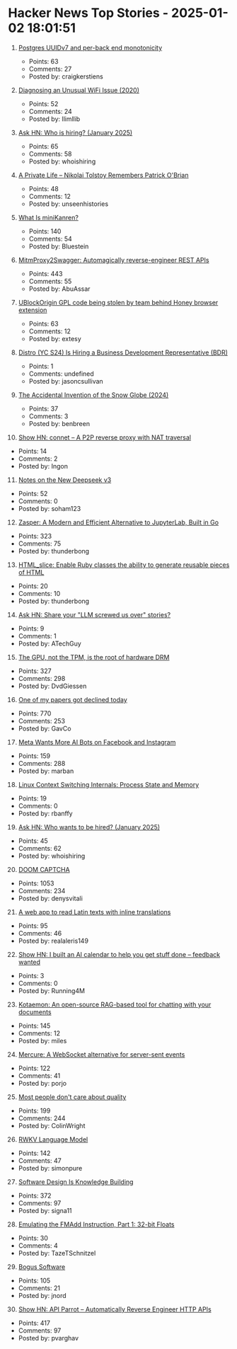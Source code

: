 # Hacker News Top Stories - 2025-01-02 18:01:51

1. [Postgres UUIDv7 and per-back end monotonicity](https://brandur.org/fragments/uuid-v7-monotonicity)
   - Points: 63
   - Comments: 27
   - Posted by: craigkerstiens

2. [Diagnosing an Unusual WiFi Issue (2020)](https://ryuuta.net/blog/diagnosing-an-unsual-wifi-issue/)
   - Points: 52
   - Comments: 24
   - Posted by: llimllib

3. [Ask HN: Who is hiring? (January 2025)](undefined)
   - Points: 65
   - Comments: 58
   - Posted by: whoishiring

4. [A Private Life – Nikolai Tolstoy Remembers Patrick O'Brian](https://www.unseenhistories.com/tolstoy-patrick-o-brian)
   - Points: 48
   - Comments: 12
   - Posted by: unseenhistories

5. [What Is miniKanren?](http://minikanren.org/)
   - Points: 140
   - Comments: 54
   - Posted by: Bluestein

6. [MitmProxy2Swagger: Automagically reverse-engineer REST APIs](https://github.com/alufers/mitmproxy2swagger)
   - Points: 443
   - Comments: 55
   - Posted by: AbuAssar

7. [UBlockOrigin GPL code being stolen by team behind Honey browser extension](https://old.reddit.com/r/uBlockOrigin/comments/1hr6xjc/ubo_quick_filters_list_being_stolen_by_team/)
   - Points: 63
   - Comments: 12
   - Posted by: extesy

8. [Distro (YC S24) Is Hiring a Business Development Representative (BDR)](https://www.ycombinator.com/companies/distro/jobs/FFzY0sx-business-development-representative)
   - Points: 1
   - Comments: undefined
   - Posted by: jasoncsullivan

9. [The Accidental Invention of the Snow Globe (2024)](https://www.smithsonianmag.com/innovation/how-an-experiment-to-amplify-light-in-hospital-operating-rooms-led-to-the-accidental-invention-of-the-snow-globe-180985742/)
   - Points: 37
   - Comments: 3
   - Posted by: benbreen

10. [Show HN: connet – A P2P reverse proxy with NAT traversal](https://github.com/connet-dev/connet)
   - Points: 14
   - Comments: 2
   - Posted by: Ingon

11. [Notes on the New Deepseek v3](https://composio.dev/blog/notes-on-new-deepseek-v3/)
   - Points: 52
   - Comments: 0
   - Posted by: soham123

12. [Zasper: A Modern and Efficient Alternative to JupyterLab, Built in Go](https://github.com/zasper-io/zasper)
   - Points: 323
   - Comments: 75
   - Posted by: thunderbong

13. [HTML_slice: Enable Ruby classes the ability to generate reusable pieces of HTML](https://github.com/henrique-ft/html_slice)
   - Points: 20
   - Comments: 10
   - Posted by: thunderbong

14. [Ask HN: Share your "LLM screwed us over" stories?](undefined)
   - Points: 9
   - Comments: 1
   - Posted by: ATechGuy

15. [The GPU, not the TPM, is the root of hardware DRM](https://mjg59.dreamwidth.org/70954.html)
   - Points: 327
   - Comments: 298
   - Posted by: DvdGiessen

16. [One of my papers got declined today](https://mathstodon.xyz/@tao/113721192051328193)
   - Points: 770
   - Comments: 253
   - Posted by: GavCo

17. [Meta Wants More AI Bots on Facebook and Instagram](https://nymag.com/intelligencer/article/meta-wants-more-ai-bots-on-facebook-and-instagram.html)
   - Points: 159
   - Comments: 288
   - Posted by: marban

18. [Linux Context Switching Internals: Process State and Memory](https://blog.codingconfessions.com/p/linux-context-switching-internals)
   - Points: 19
   - Comments: 0
   - Posted by: rbanffy

19. [Ask HN: Who wants to be hired? (January 2025)](undefined)
   - Points: 45
   - Comments: 62
   - Posted by: whoishiring

20. [DOOM CAPTCHA](https://doom-captcha.vercel.app/)
   - Points: 1053
   - Comments: 234
   - Posted by: denysvitali

21. [A web app to read Latin texts with inline translations](https://adi.earth/apps/duplex/)
   - Points: 95
   - Comments: 46
   - Posted by: realaleris149

22. [Show HN: I built an AI calendar to help you get stuff done – feedback wanted](https://running4-m.github.io/Ai-Calendar/description.html)
   - Points: 3
   - Comments: 0
   - Posted by: Running4M

23. [Kotaemon: An open-source RAG-based tool for chatting with your documents](https://github.com/Cinnamon/kotaemon)
   - Points: 145
   - Comments: 12
   - Posted by: miles

24. [Mercure: A WebSocket alternative for server-sent events](https://github.com/dunglas/mercure)
   - Points: 122
   - Comments: 41
   - Posted by: porjo

25. [Most people don't care about quality](https://shkspr.mobi/blog/2024/12/most-people-dont-care-about-quality/)
   - Points: 199
   - Comments: 244
   - Posted by: ColinWright

26. [RWKV Language Model](https://www.rwkv.com/)
   - Points: 142
   - Comments: 47
   - Posted by: simonpure

27. [Software Design Is Knowledge Building](https://olano.dev/blog/software-design-is-knowledge-building/)
   - Points: 372
   - Comments: 97
   - Posted by: signa11

28. [Emulating the FMAdd Instruction, Part 1: 32-bit Floats](https://drilian.com/posts/2025.01.01-emulating-the-fmadd-instruction-part-1-32-bit-floats/)
   - Points: 30
   - Comments: 4
   - Posted by: TazeTSchnitzel

29. [Bogus Software](https://minesweepergame.com/history/bogus-software.php)
   - Points: 105
   - Comments: 21
   - Posted by: jnord

30. [Show HN: API Parrot – Automatically Reverse Engineer HTTP APIs](https://apiparrot.com/)
   - Points: 417
   - Comments: 97
   - Posted by: pvarghav

